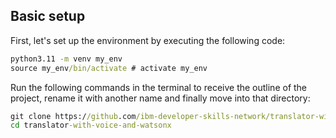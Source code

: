 ## Basic setup

First, let's set up the environment by executing the following code:

```cmd
python3.11 -m venv my_env
source my_env/bin/activate # activate my_env
```

Run the following commands in the terminal to receive the outline of the project, rename it with another name and finally move into that directory:

```cmd
git clone https://github.com/ibm-developer-skills-network/translator-with-voice-and-watsonx
cd translator-with-voice-and-watsonx
```

